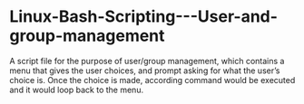 # Linux-Bash-Scripting---User-and-group-management
A script file for the purpose of user/group management, which contains a menu that gives the user choices, and prompt asking for what the user’s choice is. Once the choice is made, according command would be executed and it would loop back to the menu.
